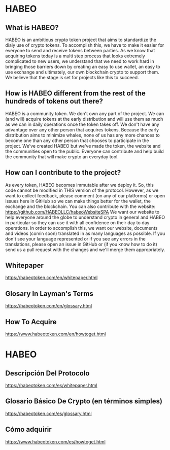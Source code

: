 # HABEO

## What is HABEO?
HABEO is an ambitious crypto token project that aims to standardize the dialy use of crypto tokens.
To accomplish this, we have to make it easier for everyone to send and receive tokens between parties.
As we know that acquiring tokens today is a multi step process that looks extremely complicated to new users, we understand that we need to work hard in bringing those barriers down by creating an easy to use wallet, an easy to use exchange and ultimately, our own blockchain crypto to support them.
We believe that the stage is set for projects like this to succeed.

## How is HABEO different from the rest of the hundreds of tokens out there?
HABEO is a community token. We don't own any part of the project.
We can (and will) acquire tokens at the early distribution and will use them as much as we can in daily operations once the token takes off.
We don't have any advantage over any other person that acquires tokens.
Because the early distribution aims to minimize whales, none of us has any more chances to become one than any other person that chooses to participate in the project.
We've created HABEO but we've made the token, the website and the communities open to the public.
Everyone can contribute and help build the community that will make crypto an everyday tool.

## How can I contribute to the project?
As every token, HABEO becomes immutable after we deploy it. So, this code cannot be modified in THIS version of the protocol.
However, as we want to collect feedback, please comment (on any of our platforms) or open issues here in GitHub so we can make things better for the wallet, the exchange and the blockchain.
You can also contribute with the website: https://github.com/HABEOLLC/habeoWebsiteSPA
We want our website to help everyone around the globe to understand crypto in general and HABEO in particular so they can use it with all confidence on their day to day operations.
In order to accomplish this, we want our website, documents and videos (comin soon) translated in as many languages as possible. If you don't see your language represented or if you see any errors in the translations, please open an issue in GitHub or (if you know how to do it) send us a pull request with the changes and we'll merge them appropriately.


## Whitepaper
https://habeotoken.com/en/whitepaper.html
## Glosary In Layman's Terms
https://habeotoken.com/en/glossary.html
## How To Acquire
https://www.habeotoken.com/en/howtoget.html

# HABEO
## Descripción Del Protocolo
https://habeotoken.com/es/whitepaper.html
## Glosario Básico De Crypto (en términos simples)
https://habeotoken.com/es/glossary.html
## Cómo adquirir
https://www.habeotoken.com/es/howtoget.html



